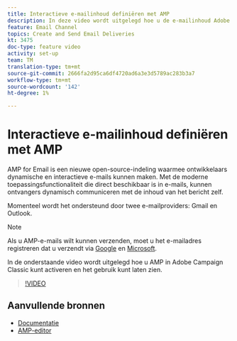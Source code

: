 ```yaml
---
title: Interactieve e-mailinhoud definiëren met AMP
description: In deze video wordt uitgelegd hoe u de e-mailinhoud Adobe Campaign Classic (ACC) configureert in AMP-indeling.
feature: Email Channel
topics: Create and Send Email Deliveries
kt: 3475
doc-type: feature video
activity: set-up
team: TM
translation-type: tm+mt
source-git-commit: 2666fa2d95ca6df4720ad6a3e3d5789ac283b3a7
workflow-type: tm+mt
source-wordcount: '142'
ht-degree: 1%

---
```



# Interactieve e-mailinhoud definiëren met AMP

AMP for Email is een nieuwe open-source-indeling waarmee ontwikkelaars dynamische en interactieve e-mails kunnen maken. Met de moderne toepassingsfunctionaliteit die direct beschikbaar is in e-mails, kunnen ontvangers dynamisch communiceren met de inhoud van het bericht zelf.

Momenteel wordt het ondersteund door twee e-mailproviders: Gmail en Outlook.

>[!NOTE]
>
>Als u AMP-e-mails wilt kunnen verzenden, moet u het e-mailadres registreren dat u verzendt via [Google](https://developers.google.com/gmail/ampemail/register) en [Microsoft](https://docs.microsoft.com/en-us/outlook/amphtml/register-outlook).

In de onderstaande video wordt uitgelegd hoe u AMP in Adobe Campaign Classic kunt activeren en het gebruik kunt laten zien.

>[!VIDEO](https://video.tv.adobe.com/v/29940?quality=12&learn=on)

## Aanvullende bronnen

* [Documentatie](https://docs.adobe.com/content/help/en/campaign-classic/using/sending-messages/sending-emails/defining-the-email-content.html)
* [AMP-editor](https://playground.amp.dev/)
